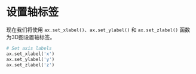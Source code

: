 # 设置轴标签

现在我们将使用 `ax.set_xlabel()`、`ax.set_ylabel()` 和 `ax.set_zlabel()` 函数为3D图设置轴标签。

```python
# Set axis labels
ax.set_xlabel('x')
ax.set_ylabel('y')
ax.set_zlabel('z')
```
